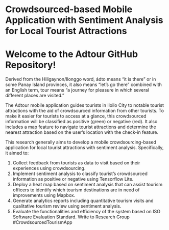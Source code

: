 # Crowdsourced-based Mobile Application with Sentiment Analysis for Local Tourist Attractions
# Welcome to the Adtour GitHub Repository!
Derived from the Hiligaynon/Ilonggo word, ádto means “it is there” or in some Panay Island provinces, it also means “let’s go there” combined with an English term, tour means “a journey for pleasure in which several different places are visited.”

The Adtour mobile application guides tourists in Iloilo City to notable tourist attractions with the aid of crowdsourced information from other tourists. To make it easier for tourists to access at a glance, this crowdsourced information will be classified as positive (green) or negative (red). It also includes a map feature to navigate tourist attractions and determine the nearest attraction based on the user’s location with the check-in feature.


This research generally aims to develop a mobile 
crowdsourcing-based application for local tourist attractions with sentiment analysis.
Specifically, it aimed to:
1. Collect feedback from tourists as data to visit based on their experiences using crowdsourcing.
2. Implement sentiment analysis to classify tourist’s crowdsourced information as positive or negative using Tensorflow Lite.
3. Deploy a heat map based on sentiment analysis that can assist tourism officers to identify which tourism destinations are in need of improvements using Mapbox.
4. Generate analytics reports including quantitative tourism visits and qualitative tourism review using sentiment analysis.
5. Evaluate the functionalities and efficiency of the system based on ISO Software Evaluation Standard.
Write to Research Group #CrowdsourcedTourismApp
